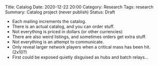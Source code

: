 Title: Catalog
Date: 2020-12-22 20:00
Category: Research
Tags: research
Summary: Catalog project (never publish)
Status: Draft


- Each mailing increments the catalog.
- There is an actual catalog, and you can order stuff.
- Not everything is priced in dollars (or other currencies)
- There are also weird listings, and sometimes orders get extra stuff.
- Not everything is an attempt to communicate.
- Only reveal larger network players when a critical mass has been hit. (2x10?)
- First could be exposed quietly disguised as hubs and batch relays...
